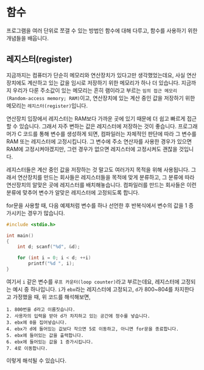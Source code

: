 # 함수

프로그램을 여러 단위로 쪼갤 수 있는 방법인 함수에 대해 다루고, 함수를 사용하기 위한 개념들을 배웁니다.

## 레지스터(register)

지금까지는 컴퓨터가 단순히 메모리와 연산장치가 있다고만 생각했었는데요, 사실 연산장치에도 계산하고 있는 값을 임시로 저장하기 위한 메모리가 하나 더 있습니다. 지금까지 우리가 다룬 주소값이 있는 메모리는 흔히 램이라고 부르는 `임의 접근 메모리(Random-access memory; RAM)`이고, 연산장치에 있는 계산 중인 값을 저장하기 위한 메모리는 `레지스터(register)`입니다.

연산장치 입장에서 레지스터는 RAM보다 가까운 곳에 있기 때문에 더 쉽고 빠르게 접근할 수 있습니다. 그래서 자주 변하는 값은 레지스터에 저장하는 것이 좋습니다. 프로그래머가 C 코드를 통해 변수를 생성하게 되면, 컴파일러는 자체적인 판단에 따라 그 변수를 RAM 또는 레지스터에 고정시킵니다. 그 변수에 주소 연산자를 사용한 경우가 있으면 RAM에 고정시켜야겠지만, 그런 경우가 없으면 레지스터에 고정시켜도 괜찮을 것입니다.

레지스터들은 계산 중인 값을 저장하는 것 말고도 여러가지 목적을 위해 사용됩니다. 그래서 연산장치를 만드는 회사들은 레지스터들을 목적에 맞게 분류하고, 그 분류에 따라 연산장치의 알맞은 곳에 레지스터를 배치해놓습니다. 컴파일러를 만드는 회사들은 이런 분류에 맞추어 변수가 알맞은 레지스터에 고정되도록 합니다.

for문을 사용할 때, 다음 예제처럼 변수를 하나 선언한 후 반복식에서 변수의 값을 1 증가시키는 경우가 많습니다.

```c
#include <stdio.h>

int main()
{
    int d; scanf("%d", &d);

    for (int i = 0; i < d; ++i)
        printf("%d ", i);
}
```

여기서 `i` 같은 변수를 `루프 카운터(loop counter)`라고 부르는데요, 레지스터에 고정되는 예시 중 하나입니다. `i`가 `ebx`라는 레지스터에 고정되고, `d`가 800\~804를 차지한다고 가정했을 때, 위 코드를 해석해보면,

```
1. 800번을 d라고 이름짓습니다.
2. 사용자의 입력을 받아 d가 차지하고 있는 공간에 정수를 넣습니다.
3. ebx에 0을 집어넣습니다.
4. ebx가 d에 들어있는 값보다 작으면 5로 이동하고, 아니면 for문을 종료합니다.
5. ebx에 들어있는 값을 출력합니다.
6. ebx에 들어있는 값을 1 증가시킵니다.
7. 4로 이동합니다.
```

이렇게 해석될 수 있습니다.